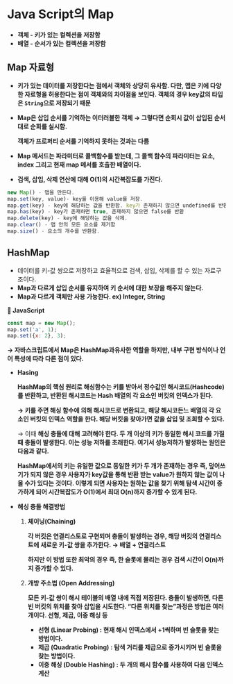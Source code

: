 # Java Script의 Map

- **객체 - 키가 있는 컬렉션을 저장함**
- **배열 - 순서가 있는 컬렉션을 저장함**

## Map 자료형

- **키가 있는 데이터를 저장한다는 점에서 객체와 상당히 유사함. 다만, 맵은 키에 다양한 자료형을 허용한다는 점이 객체와의 차이점을 보인다. 객체의 경우 key값의 타입은 `String`으로 저장되기 때문**
- **Map은 삽입 순서를 기억하는 이터러블한 객체 → 그렇다면 순회시 값이 삽입된 순서대로 순회를 실시함.**
    
    **객체가 프로퍼티 순서를 기억하지 못하는 것과는 다름**
    
- **Map 메서드는 파라미터로 콜백함수를 받는데, 그 콜백 함수의 파라미터는 요소, index 그리고 현재 map 메서를 호출한 배열이다.**
- **검색, 삽입, 삭제 연산에 대해 O(1)의 시간복잡도를 가진다.**

```jsx
new Map() - 맵을 만든다.
map.set(key, value)- key를 이용해 value를 저장.
map.get(key) - key에 해당하는 값을 반환함. key가 존재하지 않으면 undefined를 반환.
map.has(key) - key가 존재하면 true, 존재하지 않으면 false를 반환
map.delete(key) - key에 해당하는 값을 삭제.
map.clear() - 맵 안의 모든 요소를 제거함
map.size() - 요소의 개수를 반환함.
```

## HashMap

- 데이터를 키-값 쌍으로 저장하고 효율적으로 검색, 삽입, 삭제를 할 수 있는 자료구조이다.
- **Map과 다르게 삽입 순서를 유지하여 키 순서에 대한 보장을 해주지 않는다.**
- **Map과 다르게 객체만 사용 가능한다. ex) Integer, String**

**📌 JavaScript**

```jsx
const map = new Map();
map.set('a', 1);
map.set({x: 2}, 3);
```

**→ 자바스크립트에서 Map은 HashMap과유사한 역할을 하지만, 내부 구현 방식이나 언어 특성에 따라 다른 점이 있다.**

- **Hasing**
    
    **HashMap의 핵심 원리로 해싱함수는 키를 받아서 정수값인 해시코드(Hashcode)를 반환하고, 반환된 해시코드는 Hash 배열의 각 요소인 버킷의 인덱스가 된다.**
    
    **→ 키를 주면 해싱 함수에 의해 해시코드로 변환되고, 해당 해시코든느 배열의 각 요소인 버킷의 인덱스 역할을 한다. 해당 버킷을 찾아가면 값을 삽입 및 조회할 수 있다.**
    
    → 이때 **해싱 충돌에 대해 고려해야 한다. 두 개 이상의 키가 동일한 해시 코드를 가질 때 충돌이 발생한다. 이는 성능 저하를 초래한다. 여기서 성능저하가 발생하는 원인은 다음과 같다.**
    
    **HashMap에서의 키는 유일한 값으로 동일한 키가 두 개가 존재하는 경우 즉, 덮어쓰기가 되지 않은 경우 사용자가 key값을 통해 반환 받는 value가 원하지 않는 값이 나올 수가 있다는 것이다. 이렇게 되면 사용자는 원하는 값을 찾기 위해 탐색 시간이 증가하게 되어 시간복잡도가 O(1)에서 최대 O(n)까지 증가할 수 있게 된다.**
    
- **해싱 충돌 해결방법**
    1. **체이닝(Chaining)**
        
        **각 버킷은 연결리스토로 구현되며 충돌이 발생하는 경우, 해당 버킷의 연결리스트에 새로운 키-값 쌍을 추가한다. → 배열 + 연결리스트**
        
        **하지만 이 방법 또한 최악의 경우 즉, 한 슬롯에 몰리는 경우 검색 시간이 O(n)까지 증가할 수 있다.**
        
    2. **개방 주소법 (Open Addressing)**
        
        **모든 키-값 쌍이 해시 테이블의 배열 내에 직접 저장된다. 충돌이 발생하면, 다른 빈 버킷의 위치를 찾아 삽입을 시도한다. “다른 위치를 찾는”과정은 방법은 여러 개이다. 선형, 제곱, 이중 해싱 등**
        
        - **선형 (Linear Probing) : 현재 해시 인덱스에서 +1씩하며 빈 슬롯을 찾는 방법이다.**
        - **제곱 (Quadratic Probing) : 탐색 거리를 제곱으로 증가시키며 빈 슬롯을 찾는 방법이다.**
        - **이중 해싱 (Double Hashing) : 두 개의 해시 함수를 사용하여 다음 인덱스 계산**